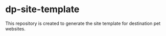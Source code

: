 # dp-site-template
This repository is created to generate the site template for destination pet websites.

